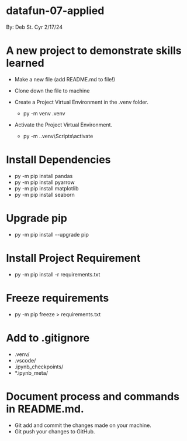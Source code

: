 # datafun-07-applied
By: Deb St. Cyr
2/17/24
# A new project to demonstrate skills learned
- Make a new file (add README.md to file!)
- Clone down the file to machine

- Create a Project Virtual Environment in the .venv folder.
    - py -m venv .venv
        
- Activate the Project Virtual Environment.
    - py -m .\.venv\Scripts\activate

 # Install Dependencies
 -  py -m pip install pandas
  - py -m pip install pyarrow
  - py -m pip install matplotlib
  - py -m pip install seaborn

# Upgrade pip
  - py -m pip install --upgrade pip

# Install Project Requirement
  - py -m pip install -r requirements.txt

# Freeze requirements
  - py -m pip freeze > requirements.txt

# Add to .gitignore
  - .venv/
  - .vscode/
  - .ipynb_checkpoints/
  - *.ipynb_meta/


# Document process and commands in README.md.
  - Git add and commit the changes made on your machine.
  - Git push your changes to GitHub.


